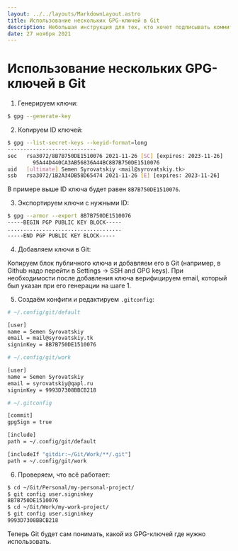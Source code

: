 ```yaml
---
layout: ../../layouts/MarkdownLayout.astro
title: Использование нескольких GPG-ключей в Git
description: Небольшая инструкция для тех, кто хочет подписывать коммиты или теги разными GPG-ключами.
date: 27 ноября 2021
---
```


# Использование нескольких GPG-ключей в Git

1. Генерируем ключи:

```bash
$ gpg --generate-key
```

2. Копируем ID ключей:

```bash
$ gpg --list-secret-keys --keyid-format=long
----------------------------
sec   rsa3072/8B7B750DE1510076 2021-11-26 [SC] [expires: 2023-11-26]
        95A44D440CA3AB56836A44BC8B7B750DE1510076
uid   [ultimate] Semen Syrovatskiy <mail@syrovatskiy.tk>
ssb   rsa3072/1B2A34DB58D65474 2021-11-26 [E] [expires: 2023-11-26]
```

В примере выше ID ключа будет равен `8B7B750DE1510076`.

3. Экспортируем ключи с нужными ID:

```bash
$ gpg --armor --export 8B7B750DE1510076
-----BEGIN PGP PUBLIC KEY BLOCK-----
....................................
-----END PGP PUBLIC KEY BLOCK-----
```

4. Добавляем ключи в Git:

Копируем блок публичного ключа и добавляем его в Git (например, в Github надо перейти в Settings -> SSH and GPG keys). При необходимости после добавления ключа верифицируем email, который был указан при его генерации на шаге 1.

5. Создаём конфиги и редактируем `.gitconfig`:

```bash
# ~/.config/git/default

[user]
name = Semen Syrovatskiy
email = mail@syrovatskiy.tk
signinKey = 8B7B750DE1510076
```

```bash
# ~/.config/git/work

[user]
name = Semen Syrovatskiy
email = syrovatskiy@qapl.ru
signinKey = 9993D7308BBCB218
```

```bash
# ~/.gitconfig

[commit]
gpgSign = true

[include]
path = ~/.config/git/default

[includeIf "gitdir:~/Git/Work/**/.git"]
path = ~/.config/git/work
```

6. Проверяем, что всё работает:

```bash
$ cd ~/Git/Personal/my-personal-project/
$ git config user.signinkey
8B7B750DE1510076
$ cd ~/Git/Work/my-work-project/
$ git config user.signinkey
9993D7308BBCB218
```

Теперь Git будет сам понимать, какой из GPG-ключей где нужно использовать.
